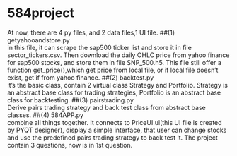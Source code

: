 # 584project
At now, there are 4 py files, and 2 data files,1 UI file.
##(1) getyahooandstore.py         
 in this file, it can scrape the sap500 ticker list and store it in file sector_tickers.csv. Then download the daily OHLC price from yahoo finance for sap500 stocks, and store them in file SNP_500.h5. This file still offer a function get_price(),which get price from local file, or if local file doesn’t exist, get if from yahoo finance.
##(2) backtest.py              
 it’s the basic class, contain 2 virtual class Strategy and Portfolio. Strategy is an abstract base class for trading strategies, Portfolio is an abstract base class for backtesting.
##(3) pairstrading.py           
 Derive pairs trading strategy and back test class from abstract base classes.
##(4) 584APP.py       
 combine all things together. It connects to PriceUI.ui(this UI file is created by PYQT designer), display a simple interface, that user can change stocks and use the predefined pairs trading strategy to back test it.
The project contain 3 questions, now is in 1st question.
